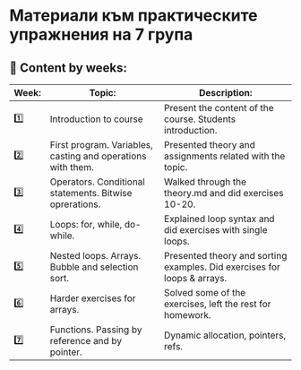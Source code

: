 # Материали към практическите упражнения на 7 група

## :closed_book: Content by weeks:

| Week:   | Topic:                                                      | Description:                                              |
|---------|-------------------------------------------------------------|-----------------------------------------------------------|
| :one:   | Introduction to course                                      | Present the content of the course. Students introduction. |
| :two:   | First program. Variables, casting and operations with them. | Presented theory and assignments related with the topic.  |
| :three: | Operators. Conditional statements. Bitwise oprerations.     | Walked through the theory.md and did exercises 10-20.     |
| :four:  | Loops: for, while, do-while.                                | Explained loop syntax and did exercises with single loops.|
| :five:  | Nested loops. Arrays. Bubble and selection sort.            | Presented theory and sorting examples. Did exercises for loops & arrays.|
| :six:   | Harder exercises for arrays.                                | Solved some of the exercises, left the rest for homework. |
| :seven: | Functions. Passing by reference and by pointer.             | Dynamic allocation, pointers, refs.  |